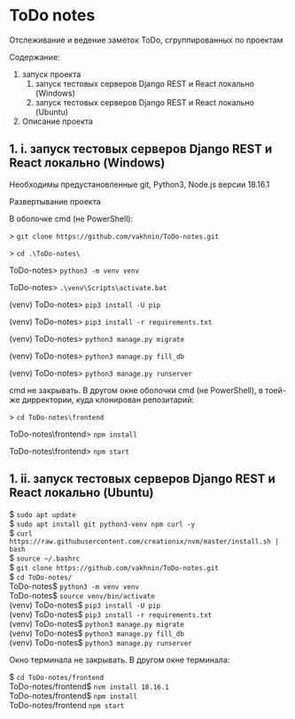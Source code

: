 # ToDo notes

Отслеживание и ведение заметок ToDo, сгруппированных по проектам

Содержание:
1. запуск проекта
   1. запуск тестовых серверов Django REST и React локально (Windows)
   2. запуск тестовых серверов Django REST и React локально (Ubuntu)
2. Описание проекта

## 1. i. запуск тестовых серверов Django REST и React локально (Windows)
Необходимы предустановленные git, Python3, Node.js версии 18.16.1

Развертывание проекта

В оболочке cmd (не PowerShell):

&gt; 
```git clone https://github.com/vakhnin/ToDo-notes.git```

&gt; 
```cd .\ToDo-notes\```

ToDo-notes&gt; 
```python3 -m venv venv```

ToDo-notes&gt; 
```.\venv\Scripts\activate.bat```

(venv) ToDo-notes&gt; 
```pip3 install -U pip```

(venv) ToDo-notes&gt; 
```pip3 install -r requirements.txt```

(venv) ToDo-notes&gt; 
```python3 manage.py migrate```

(venv) ToDo-notes&gt; 
```python3 manage.py fill_db```

(venv) ToDo-notes&gt; 
```python3 manage.py runserver```

cmd не закрывать.
В другом окне оболочки cmd (не PowerShell), 
в тоей-же дирректории, куда клонирован репозитарий:

&gt; 
```cd ToDo-notes\frontend```

ToDo-notes\frontend&gt; 
```npm install```

ToDo-notes\frontend&gt; 
```npm start```

## 1. ii. запуск тестовых серверов Django REST и React локально (Ubuntu)

$ ```sudo apt update``` <br>
$ ```sudo apt install git python3-venv npm curl -y``` <br>
$ ```curl https://raw.githubusercontent.com/creationix/nvm/master/install.sh | bash``` <br>
$ ```source ~/.bashrc``` <br>
$ ```git clone https://github.com/vakhnin/ToDo-notes.git``` <br>
$ ```cd ToDo-notes/``` <br>
ToDo-notes$ ```python3 -m venv venv``` <br>
ToDo-notes$ ```source venv/bin/activate``` <br>
(venv) ToDo-notes$ ```pip3 install -U pip``` <br>
(venv) ToDo-notes$ ```pip3 install -r requirements.txt``` <br>
(venv) ToDo-notes$ ```python3 manage.py migrate``` <br>
(venv) ToDo-notes$ ```python3 manage.py fill_db``` <br>
(venv) ToDo-notes$ ```python3 manage.py runserver``` <br>

Окно терминала не закрывать. В другом окне терминала:

$ ```cd ToDo-notes/frontend``` <br>
ToDo-notes/frontend$ ```nvm install 18.16.1``` <br>
ToDo-notes/frontend$ ```npm install``` <br>
ToDo-notes/frontend ```npm start``` 
